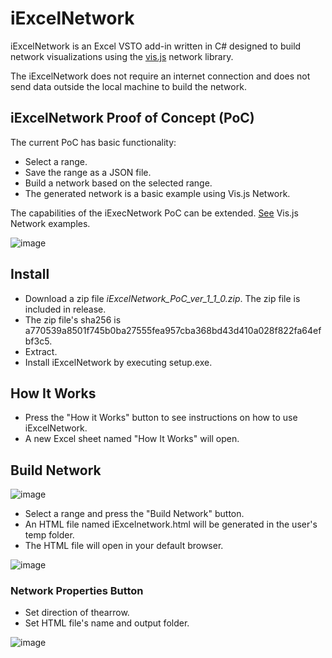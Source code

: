 # iExcelNetwork
iExcelNetwork is an Excel VSTO add-in written in C# designed to build network visualizations using the [vis.js](https://visjs.org) network library.

The iExcelNetwork does not require an internet connection and does not send data outside the local machine to build the network.

## iExcelNetwork Proof of Concept (PoC)
The current PoC has basic functionality:
* Select a range.
* Save the range as a JSON file.
* Build a network based on the selected range.
* The generated network is a basic example using Vis.js Network.
  
The capabilities of the iExecNetwork PoC can be extended. [See](https://visjs.github.io/vis-network/examples/) Vis.js Network examples.

![image](https://github.com/Alek010/iExcelNetwork/assets/77459555/609f1724-d722-495a-ab78-2412e981015e)


## Install
* Download a zip file *iExcelNetwork_PoC_ver_1_1_0.zip*. The zip file is included in release.
* The zip file's sha256 is a770539a8501f745b0ba27555fea957cba368bd43d410a028f822fa64efbf3c5.
* Extract.
* Install iExcelNetwork by executing setup.exe.

## How It Works
* Press the "How it Works" button to see instructions on how to use iExcelNetwork.
* A new Excel sheet named "How It Works" will open.

## Build Network
![image](https://github.com/Alek010/iExcelNetwork/assets/77459555/a76e10cf-584b-43ef-a68a-f5e8775a2192)

* Select a range and press the "Build Network" button.
* An HTML file named iExcelnetwork.html will be generated in the user's temp folder.
* The HTML file will open in your default browser.
  
![image](https://github.com/Alek010/iExcelNetwork/assets/77459555/29dfaad0-e848-4484-bac6-97a0b5b5db4e)

### Network Properties Button
* Set direction of thearrow.
* Set HTML file's name and output folder.
  
![image](https://github.com/Alek010/iExcelNetwork/assets/77459555/d822f198-582c-4a1a-91ea-d82d25e7a49c)



